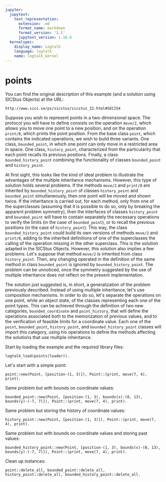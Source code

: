 ```yaml
---
jupyter:
  jupytext:
    text_representation:
      extension: .md
      format_name: markdown
      format_version: '1.1'
      jupytext_version: 1.16.6
  kernelspec:
    display_name: Logtalk
    language: logtalk
    name: logtalk_kernel
---
```


<!--
________________________________________________________________________

This file is part of Logtalk <https://logtalk.org/>  
SPDX-FileCopyrightText: 1998-2025 Paulo Moura <pmoura@logtalk.org>  
SPDX-License-Identifier: Apache-2.0

Licensed under the Apache License, Version 2.0 (the "License");
you may not use this file except in compliance with the License.
You may obtain a copy of the License at

    http://www.apache.org/licenses/LICENSE-2.0

Unless required by applicable law or agreed to in writing, software
distributed under the License is distributed on an "AS IS" BASIS,
WITHOUT WARRANTIES OR CONDITIONS OF ANY KIND, either express or implied.
See the License for the specific language governing permissions and
limitations under the License.
________________________________________________________________________
-->

# points

You can find the original description of this example (and a solution using 
SICStus Objects) at the URL:

	http://www.sics.se/ps/sicstus/sicstus_32.html#SEC254

Suppose you wish to represent points in a two-dimensional space. The
protocol you will have to define consists on the operation `move/2`, which
allows you to move one point to a new position, and on the operation
`print/0`, which prints the point position. From the base class `point`,
which contains the indicated operations, we wish to build three
variants. One class, `bounded_point`, in which one point can only move
in a restricted area in space. One class, `history_point`, characterized
from the particularity that each point recalls its previous positions.
Finally, a class `bounded_history_point` combining the functionality of
classes `bounded_point` and `history_point`.

At first sight, this looks like the kind of ideal problem to illustrate
the advantages of the multiple inheritance mechanisms. However, this type 
of solution holds several problems. If the methods `move/2` and `print/0`
are inherited by `bounded_history_point` of classes `history_point` and
`bounded_point` simultaneously, then one point will be moved and shown
twice. If the inheritance is carried out, for each method, only from one
of the superclasses (assuming that it is possible to do so, only by
breaking the apparent problem symmetry), then the interfaces of classes
`history_point` and `bounded_point` will have to contain separately the
necessary operations to verify the limits (in the case of `bounded_point`),
or to recall the previous positions (in the case of `history_point`). This
way, the class `bounded_history_point` could build its own versions of
methods `move/2` and `print/0`, adding to the inherited definitions of one
of the superclasses the calling of the operation missing in the other
superclass. This is the solution adapted in the SICStus Objects. However,
this solution also implies a few problems. Let's suppose that method
`move/2` is inherited from class `history_point`. Then, any changing
operated in the definition of the same method in class `bounded_point` is
ignored by `bounded_history_point`. The problem can be unnoticed, once
the symmetry suggested by the use of multiple inheritance does not reflect
on the present implementation.

The solution just suggested is, in short, a generalization of the problem
previously described. Instead of using multiple inheritance, let's use
composition mechanisms. In order to do so, let's separate the operations
on one point, while an object state, of the classes representing each one
of the point types. This can be achieved through the definition of two new
categories, `bounded_coordinate` and `point_history`, that will define the
operations associated both to the memorization of previous values, and to
the verification of feasible limits for a coordinate value. Each one of
the `point`, `bounded_point`, `history_point`, and `bounded_history_point`
classes will import this category, using his operations to define the
methods affecting the solutions that use multiple inheritance.

Start by loading the example and the required library files:

```logtalk
logtalk_load(points(loader)).
```

Let's start with a simple point:

```logtalk
point::new(Point, [position-(1, 3)]), Point::(print, move(7, 4), print).
```

<!--
p1 @ (1, 3)
p1 @ (7, 4)

Point = p1.
-->

Same problem but with bounds on coordinate values:

```logtalk
bounded_point::new(Point, [position-(1, 3), bounds(x)-(0, 13), bounds(y)-(-7, 7)]), Point::(print, move(7, 4), print).
```

<!--
bounds(x) : 0,13
bounds(y) : -7,7
bp2 @ (1, 3)
bounds(x) : 0,13
bounds(y) : -7,7
bp2 @ (7, 4)

Point = bp2.
-->

Same problem but storing the history of coordinate values:

```logtalk
history_point::new(Point, [position-(1, 3)]), Point::(print, move(7, 4), print).
```

<!--
location history: []
hp3 @ (1, 3)
location history: [(1,3)]
hp3 @ (7, 4)

Point = hp3.
-->

Same problem but with bounds on coordinate values and storing past values:

```logtalk
bounded_history_point::new(Point, [position-(1, 3), bounds(x)-(0, 13), bounds(y)-(-7, 7)]), Point::(print, move(7, 4), print).
```

<!--
bounds(x) : 0,13
bounds(y) : -7,7
location history: []
bhp4 @ (1, 3)
bounds(x) : 0,13
bounds(y) : -7,7
location history: [(1,3)]
bhp4 @ (7, 4)

Point = bhp4.
-->

Clean up instances:

```logtalk
point::delete_all, bounded_point::delete_all, history_point::delete_all, bounded_history_point::delete_all.
```

<!--
true.
-->
